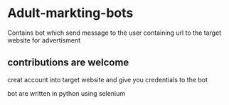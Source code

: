 # Adult-markting-bots
Contains bot which send message to the user containing url to the target website for advertisment 

## contributions are welcome
creat account into target website and give you credentials to the bot 


bot are written in python using selenium 
